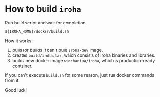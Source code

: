 # How to build `iroha`

Run build script and wait for completion. 
```
${IROHA_HOME}/docker/build.sh
``` 

How it works:
 1. pulls (or builds if can't pull) `iroha-dev` image. 
 2. creates `build/iroha.tar`, which consists of iroha binaries and libraries.  
 3. builds new docker image `warchantua/iroha`, which is production-ready container.


If you can't execute `build.sh` for some reason, just run docker commands from it.


Good luck!

